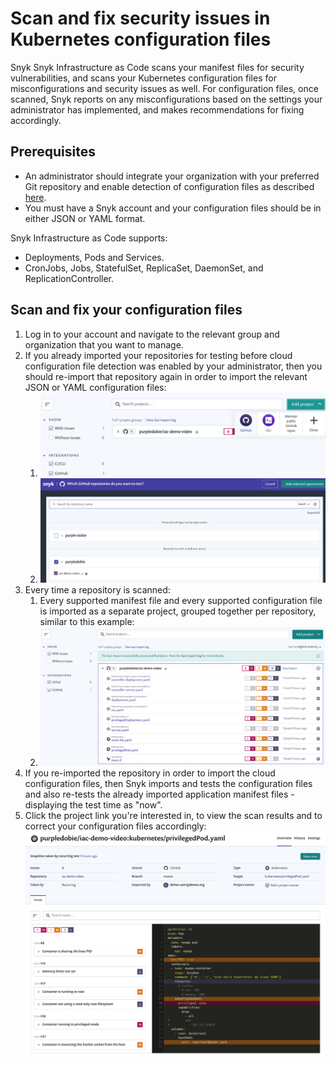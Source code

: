 # Scan and fix security issues in Kubernetes configuration files

Snyk Snyk Infrastructure as Code scans your manifest files for security vulnerabilities, and scans your Kubernetes configuration files for misconfigurations and security issues as well. For configuration files, once scanned, Snyk reports on any misconfigurations based on the settings your administrator has implemented, and makes recommendations for fixing accordingly.

## Prerequisites

* An administrator should integrate your organization with your preferred Git repository and enable detection of configuration files as described [here](https://support.snyk.io/hc/articles/360006402818#UUID-c1919782-6bfa-b84b-a638-3913cee39fc5).
* You must have a Snyk account and your configuration files should be in either JSON or YAML format.

Snyk Infrastructure as Code supports:

* Deployments, Pods and Services.
* CronJobs, Jobs, StatefulSet, ReplicaSet, DaemonSet, and ReplicationController.

## Scan and fix your configuration files

1. Log in to your account and navigate to the relevant group and organization that you want to manage.
2. If you already imported your repositories for testing before cloud configuration file detection was enabled by your administrator, then you should re-import that repository again in order to import the relevant JSON or YAML configuration files:
   1. ![2.1.png](../../.gitbook/assets/2.1.png)
   2. ![2.2.png](../../.gitbook/assets/2.2.png)
3. Every time a repository is scanned:
   1. Every supported manifest file and every supported configuration file is imported as a separate project, grouped together per repository, similar to this example:
   2. ![3.png](../../.gitbook/assets/3.png)
4. If you re-imported the repository in order to import the cloud configuration files, then Snyk imports and tests the configuration files and also re-tests the already imported application manifest files - displaying the test time as "now".
5. Click the project link you're interested in, to view the scan results and to correct your configuration files accordingly: ![4.png](../../.gitbook/assets/4.png)

